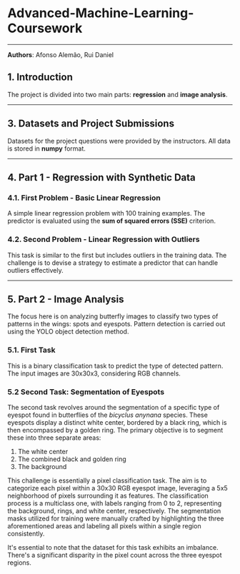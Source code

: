 # Advanced-Machine-Learning-Coursework
---
**Authors**: Afonso Alemão, Rui Daniel

## 1. Introduction
  The project is divided into two main parts: **regression** and **image analysis**.

---

## 3. Datasets and Project Submissions

Datasets for the project questions were provided by the instructors. All data is stored in **numpy** format.

---

## 4. Part 1 - Regression with Synthetic Data

### 4.1. First Problem - Basic Linear Regression

A simple linear regression problem with 100 training examples. The predictor is evaluated using the **sum of squared errors (SSE)** criterion.

### 4.2. Second Problem - Linear Regression with Outliers

This task is similar to the first but includes outliers in the training data. The challenge is to devise a strategy to estimate a predictor that can handle outliers effectively.

---

## 5. Part 2 - Image Analysis

The focus here is on analyzing butterfly images to classify two types of patterns in the wings: spots and eyespots. Pattern detection is carried out using the YOLO object detection method.

### 5.1. First Task

This is a binary classification task to predict the type of detected pattern. The input images are 30x30x3, considering RGB channels.

### 5.2 Second Task: Segmentation of Eyespots

The second task revolves around the segmentation of a specific type of eyespot found in butterflies of the *bicyclus anynana* species. These eyespots display a distinct white center, bordered by a black ring, which is then encompassed by a golden ring. The primary objective is to segment these into three separate areas:
1. The white center
2. The combined black and golden ring
3. The background

This challenge is essentially a pixel classification task. The aim is to categorize each pixel within a 30x30 RGB eyespot image, leveraging a 5x5 neighborhood of pixels surrounding it as features. The classification process is a multiclass one, with labels ranging from 0 to 2, representing the background, rings, and white center, respectively. The segmentation masks utilized for training were manually crafted by highlighting the three aforementioned areas and labeling all pixels within a single region consistently.

It's essential to note that the dataset for this task exhibits an imbalance. There's a significant disparity in the pixel count across the three eyespot regions.


